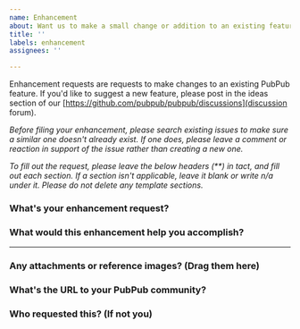 ```yaml
---
name: Enhancement
about: Want us to make a small change or addition to an existing feature? Ask us here.
title: ''
labels: enhancement
assignees: ''

---
```

Enhancement requests are requests to make changes to an existing PubPub feature. If you'd like to suggest a new feature, please post in the ideas section of our [https://github.com/pubpub/pubpub/discussions](discussion forum).

_Before filing your enhancement, please search existing issues to make sure a similar one doesn't already exist. If one does, please leave a comment or reaction in support of the issue rather than creating a new one._

_To fill out the request, please leave the below headers (**) in tact, and fill out each section. If a section isn't applicable, leave it blank or write n/a under it. Please do not delete any template sections._

### What's your enhancement request?

### What would this enhancement help you accomplish?

---

### Any attachments or reference images? (Drag them here)

### What's the URL to your PubPub community?

### Who requested this? (If not you)
